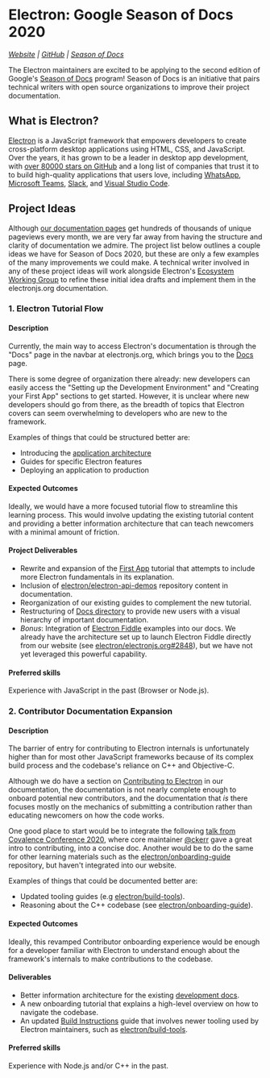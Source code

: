 



# Electron: Google Season of Docs 2020

*[Website](https://electronjs.org) | [GitHub](https://github.com/electron/electron) | [Season of Docs](https://developers.google.com/season-of-docs)*

The Electron maintainers are excited to be applying to the second edition of Google's [Season of Docs](https://developers.google.com/season-of-docs) program! Season of Docs is an initiative that pairs technical writers with open source organizations to improve their project documentation.


## What is Electron?

[Electron](https://electronjs.org) is a JavaScript framework that empowers developers to create cross-platform desktop applications using HTML, CSS, and JavaScript. Over the years, it has grown to be a leader in desktop app development, with [over 80000 stars on GitHub](https://github.com/electron/electron) and a long list of companies that trust it to to build high-quality applications that users love, including [WhatsApp](https://www.whatsapp.com/), [Microsoft Teams](https://www.microsoft.com/en-ca/microsoft-365/microsoft-teams/group-chat-software), [Slack](https://slack.com/), and [Visual Studio Code](https://code.visualstudio.com/).

## Project Ideas

Although [our documentation pages](https://www.electronjs.org/docs) get hundreds of thousands of unique pageviews every month, we are very far away from having the structure and clarity of documentation we admire. The project list below outlines a couple ideas we have for Season of Docs 2020, but these are only a few examples of the many improvements we could make. A technical writer involved in any of these project ideas will work alongside Electron's [Ecosystem Working Group](https://github.com/electron/governance/tree/master/wg-ecosystem) to refine these initial idea drafts and implement them in the electronjs.org documentation.

### 1. Electron Tutorial Flow

#### Description

Currently, the main way to access Electron's documentation is through the "Docs" page in the navbar at electronjs.org, which brings you to the [Docs](https://www.electronjs.org/docs) page.

There is some degree of organization there already: new developers can easily access the "Setting up the Development Environment" and "Creating your First App" sections to get started. However, it is unclear where new developers should go from there, as the breadth of topics that Electron covers can seem overwhelming to developers who are new to the framework.

Examples of things that could be structured better are:
* Introducing the [application architecture](https://www.electronjs.org/docs/tutorial/application-architecture)
* Guides for specific Electron features
* Deploying an application to production

#### Expected Outcomes

Ideally, we would have a more focused tutorial flow to streamline this learning process. This would involve updating the existing tutorial content and providing a better information architecture that can teach newcomers with a minimal amount of friction.

#### Project Deliverables

* Rewrite and expansion of the [First App](https://www.electronjs.org/docs/tutorial/first-app) tutorial that attempts to include more Electron fundamentals in its explanation.
* Inclusion of [electron/electron-api-demos](https://github.com/electron/electron-api-demos) repository content in documentation.
* Reorganization of our existing guides to complement the new tutorial.
* Restructuring of [Docs directory](https://www.electronjs.org/docs) to provide new users with a visual hierarchy of important documentation.
* *Bonus*: Integration of [Electron Fiddle](https://electronjs.org/fiddle) examples into our docs. We already have the architecture set up to launch Electron Fiddle directly from our website (see [electron/electronjs.org#2848](https://github.com/electron/electronjs.org/pull/2848)), but we have not yet leveraged this powerful capability.

#### Preferred skills

Experience with JavaScript in the past (Browser or Node.js).


### 2. Contributor Documentation Expansion

#### Description

The barrier of entry for contributing to Electron internals is unfortunately higher than for most other JavaScript frameworks because of its complex build process and the codebase's reliance on C++ and Objective-C.

Although we do have a section on [Contributing to Electron](https://www.electronjs.org/docs/development) in our documentation, the documentation is not nearly complete enough to onboard potential new contributors, and the documentation that *is* there focuses mostly on the mechanics of submitting a contribution rather than educating newcomers on how the code works.

One good place to start would be to integrate the following [talk from Covalence Conference 2020](https://www.youtube.com/watch?v=1h8Fv4D-bTA), where core maintainer [@ckerr](https://github.com/ckerr) gave a great intro to contributing, into a concise doc. Another would be to do the same for other learning materials such as the [electron/onboarding-guide](https://github.com/electron/onboarding-guide) repository, but haven't integrated into our website.

Examples of things that could be documented better are:
* Updated tooling guides (e.g [electron/build-tools](https://github.com/electron/build-tools)).
* Reasoning about the C++ codebase (see [electron/onboarding-guide](https://github.com/electron/onboarding-guide)).

#### Expected Outcomes

Ideally, this revamped Contributor onboarding experience would be enough for a developer familiar with Electron to understand enough about the framework's internals to make contributions to the codebase.

#### Deliverables
* Better information architecture for the existing [development docs](https://www.electronjs.org/docs/development).
* A new onboarding tutorial that explains a high-level overview on how to navigate the codebase.
* An updated [Build Instructions](https://www.electronjs.org/docs/development/build-instructions-gn) guide that involves newer tooling used by Electron maintainers, such as [electron/build-tools](https://github.com/electron/build-tools).

#### Preferred skills

Experience with Node.js and/or C++ in the past.
